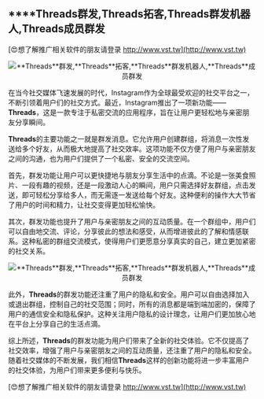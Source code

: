 ## ****Threads**群发,**Threads**拓客,**Threads**群发机器人,**Threads**成员群发**

[😍想了解推广相关软件的朋友请登录 http://www.vst.tw](http://www.vst.tw)

 <center><img src="https://vst.tw/MP4/tuiguang/png/2.png" alt="**Threads**群发,**Threads**拓客,**Threads**群发机器人,**Threads**成员群发"></center>

在当今社交媒体飞速发展的时代，Instagram作为全球最受欢迎的社交平台之一，不断引领着用户们的社交方式。最近，Instagram推出了一项新功能——**Threads**，这是一款专注于私密交流的应用程序，旨在让用户更轻松地与亲密朋友分享瞬间。

**Threads**的主要功能之一就是群发消息。它允许用户创建群组，将消息一次性发送给多个好友，从而极大地提高了社交效率。这项功能不仅方便了用户与亲密朋友之间的沟通，也为用户们提供了一个私密、安全的交流空间。

首先，群发功能让用户可以更快捷地与朋友分享生活中的点滴。不论是一张美食照片、一段有趣的视频，还是一段激动人心的瞬间，用户只需选择好友群组，点击发送，即可轻松分享给多人，而无需逐一发送给每个好友。这种便利的操作大大节省了用户的时间和精力，让社交变得更加轻松愉快。

其次，群发功能也提升了用户与亲密朋友之间的互动质量。在一个群组中，用户们可以自由地交流、评论，分享彼此的想法和感受，从而增进彼此的了解和情感联系。这种私密的群组交流模式，使得用户们更愿意分享真实的自己，建立更加紧密的社交关系。

 <center><img src="https://vst.tw/MP4/tuiguang/png/7.png" alt="**Threads**群发,**Threads**拓客,**Threads**群发机器人,**Threads**成员群发"></center>

此外，**Threads**的群发功能还注重了用户的隐私和安全。用户可以自由选择加入或退出群组，控制自己的社交范围；同时，所有的消息都是端到端加密的，保障了用户的通信安全和隐私保护。这种关注用户隐私的设计理念，让用户们更加放心地在平台上分享自己的生活点滴。

综上所述，**Threads**的群发功能为用户们带来了全新的社交体验。它不仅提高了社交效率，增强了用户与亲密朋友之间的互动质量，还注重了用户的隐私和安全。随着社交媒体的不断发展，我们相信**Threads**这样的创新功能将进一步丰富用户的社交体验，为用户们带来更多便利与快乐。

[😍想了解推广相关软件的朋友请登录 http://www.vst.tw](http://www.vst.tw)



